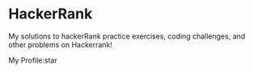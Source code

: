 # HackerRank
My solutions to hackerRank practice exercises, coding challenges, and other problems on Hackerrank!

My Profile:star
